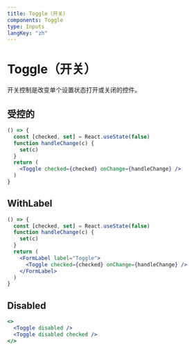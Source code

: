 ```yaml
---
title: Toggle（开关）
components: Toggle
type: Inputs
langKey: "zh"
---
```


# Toggle（开关）

<p class="description">开关控制是改变单个设置状态打开或关闭的控件。</p>

## 受控的

```jsx
() => {
  const [checked, set] = React.useState(false)
  function handleChange(c) {
    set(c)
  }
  return (
    <Toggle checked={checked} onChange={handleChange} />
  )
}
```

## WithLabel

```jsx
() => {
  const [checked, set] = React.useState(false)
  function handleChange(c) {
    set(c)
  }
  return (
    <FormLabel label="Toggle">
      <Toggle checked={checked} onChange={handleChange} />
    </FormLabel>
  )
}
```

## Disabled

```jsx
<>
  <Toggle disabled />
  <Toggle disabled checked />
</>
```

